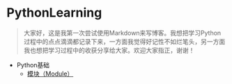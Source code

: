 # PythonLearning

> 大家好，这是我第一次尝试使用Markdown来写博客。我想把学习Python过程中的点点滴滴都记录下来，一方面我觉得好记性不如烂笔头，另一方面我也想把学习过程中的收获分享给大家。欢迎大家指正，谢谢！

* Python基础
  * [模块（Module）](./Python基础/模块（Module）/README.md)
